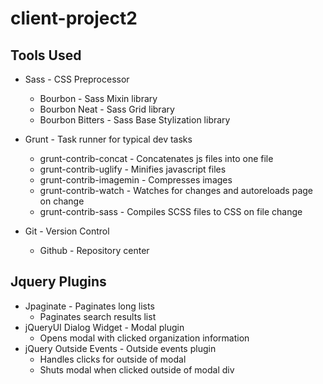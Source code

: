 # client-project2

## Tools Used

* Sass - CSS Preprocessor
  * Bourbon - Sass Mixin library
  * Bourbon Neat - Sass Grid library
  * Bourbon Bitters - Sass Base Stylization library

* Grunt - Task runner for typical dev tasks
  * grunt-contrib-concat - Concatenates js files into one file
  * grunt-contrib-uglify - Minifies javascript files
  * grunt-contrib-imagemin - Compresses images
  * grunt-contrib-watch - Watches for changes and autoreloads page on change
  * grunt-contrib-sass - Compiles SCSS files to CSS on file change

* Git - Version Control
  * Github - Repository center

## Jquery Plugins

* Jpaginate - Paginates long lists
  * Paginates search results list
* jQueryUI Dialog Widget - Modal plugin
  * Opens modal with clicked organization information 
* jQuery Outside Events - Outside events plugin
  * Handles clicks for outside of modal
  * Shuts modal when clicked outside of modal div